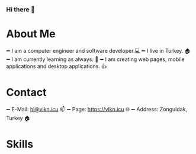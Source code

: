 ### Hi there  :wave:

# About Me

:heavy_minus_sign: I am a computer engineer and software developer.:computer:
:heavy_minus_sign: I live in Turkey. :house:
:heavy_minus_sign: I am currently learning as always. :dizzy:
:heavy_minus_sign: I am creating web pages, mobile applications and desktop applications. :thumbsup:

# Contact
:heavy_minus_sign: E-Mail: hi@vlkn.icu :mailbox:
:heavy_minus_sign: Page: https://vlkn.icu :globe_with_meridians:
:heavy_minus_sign: Address: Zonguldak, Turkey :house:

# Skills
